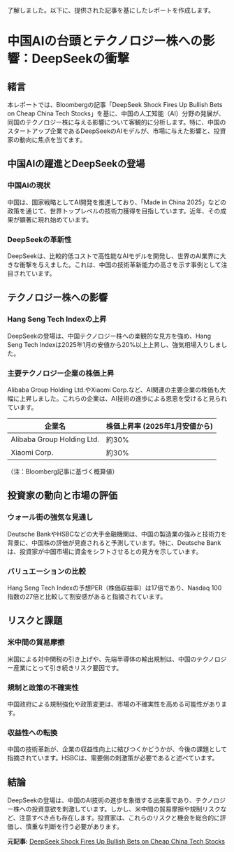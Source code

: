了解しました。以下に、提供された記事を基にしたレポートを作成します。

# 中国AIの台頭とテクノロジー株への影響：DeepSeekの衝撃

## 緒言

本レポートでは、Bloombergの記事「DeepSeek Shock Fires Up Bullish Bets on Cheap China Tech Stocks」を基に、中国の人工知能（AI）分野の発展が、同国のテクノロジー株に与える影響について客観的に分析します。特に、中国のスタートアップ企業であるDeepSeekのAIモデルが、市場に与えた影響と、投資家の動向に焦点を当てます。

## 中国AIの躍進とDeepSeekの登場

### 中国AIの現状

中国は、国家戦略としてAI開発を推進しており、「Made in China 2025」などの政策を通じて、世界トップレベルの技術力獲得を目指しています。近年、その成果が顕著に現れ始めています。

### DeepSeekの革新性

DeepSeekは、比較的低コストで高性能なAIモデルを開発し、世界のAI業界に大きな衝撃を与えました。これは、中国の技術革新能力の高さを示す事例として注目されています。

## テクノロジー株への影響

### Hang Seng Tech Indexの上昇

DeepSeekの登場は、中国テクノロジー株への楽観的な見方を強め、Hang Seng Tech Indexは2025年1月の安値から20%以上上昇し、強気相場入りしました。

### 主要テクノロジー企業の株価上昇

Alibaba Group Holding Ltd.やXiaomi Corp.など、AI関連の主要企業の株価も大幅に上昇しました。これらの企業は、AI技術の進歩による恩恵を受けると見られています。



| 企業名 | 株価上昇率 (2025年1月安値から) |
| ----------------------- | ----------------------------- |
| Alibaba Group Holding Ltd. | 約30% |
| Xiaomi Corp. | 約30% |

（注：Bloomberg記事に基づく概算値）

## 投資家の動向と市場の評価

### ウォール街の強気な見通し

Deutsche BankやHSBCなどの大手金融機関は、中国の製造業の強みと技術力を背景に、中国株の評価が見直されると予測しています。特に、Deutsche Bankは、投資家が中国市場に資金をシフトさせるとの見方を示しています。

### バリュエーションの比較

Hang Seng Tech Indexの予想PER（株価収益率）は17倍であり、Nasdaq 100指数の27倍と比較して割安感があると指摘されています。

## リスクと課題

### 米中間の貿易摩擦

米国による対中関税の引き上げや、先端半導体の輸出規制は、中国のテクノロジー産業にとって引き続きリスク要因です。

### 規制と政策の不確実性

中国政府による規制強化や政策変更は、市場の不確実性を高める可能性があります。

### 収益性への転換

中国の技術革新が、企業の収益性向上に結びつくかどうかが、今後の課題として指摘されています。HSBCは、需要側の刺激策が必要であると述べています。

## 結論

DeepSeekの登場は、中国のAI技術の進歩を象徴する出来事であり、テクノロジー株への投資意欲を刺激しています。しかし、米中間の貿易摩擦や規制リスクなど、注意すべき点も存在します。投資家は、これらのリスクと機会を総合的に評価し、慎重な判断を行う必要があります。


**元記事:** [DeepSeek Shock Fires Up Bullish Bets on Cheap China Tech Stocks](https://finance.yahoo.com/news/deepseek-shock-fires-bullish-bets-062023410.html)